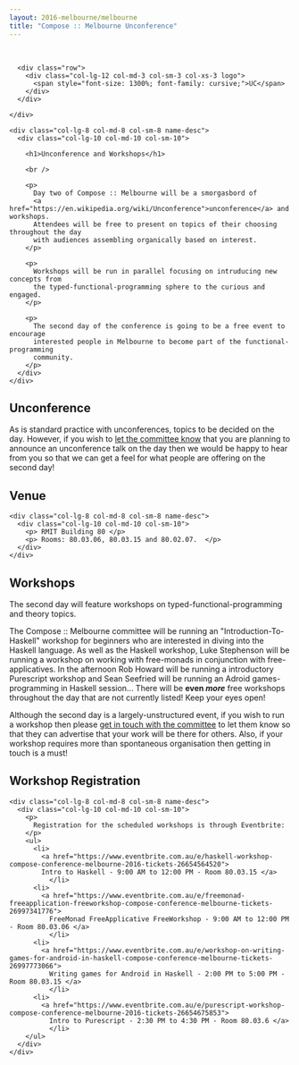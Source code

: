 ```yaml
---
layout: 2016-melbourne/melbourne
title: "Compose :: Melbourne Unconference"
---
```


<!--

Unconference Content:

* What is it?
* What do you need to do?
* Why isn't it ready yet?

-->


<div class="sep talk melbourne" data-stellar-background-ratio="0.5" style="background-position: 50% -91.5px;"></div>

<br />
<div class="container">
  <div class="row">
    <div class="col-lg-4 col-md-4 col-sm-4 name">

      <div class="row">
        <div class="col-lg-12 col-md-3 col-sm-3 col-xs-3 logo">
          <span style="font-size: 1300%; font-family: cursive;">UC</span>
        </div>
      </div>

    </div>

    <div class="col-lg-8 col-md-8 col-sm-8 name-desc">
      <div class="col-lg-10 col-md-10 col-sm-10">

        <h1>Unconference and Workshops</h1>

        <br />

        <p>
          Day two of Compose :: Melbourne will be a smorgasbord of
          <a href="https://en.wikipedia.org/wiki/Unconference">unconference</a> and workshops.
          Attendees will be free to present on topics of their choosing throughout the day
          with audiences assembling organically based on interest.
        </p>

        <p>
          Workshops will be run in parallel focusing on intruducing new concepts from
          the typed-functional-programming sphere to the curious and engaged.
        </p>

        <p>
          The second day of the conference is going to be a free event to encourage
          interested people in Melbourne to become part of the functional-programming
          community.
        </p>
      </div>
    </div>
  </div>
</div>

<div class="container cfpsection" id="knowmore">
  <div class="row">
    <div class="col-lg-4 col-md-4 col-sm-4 name">
      <h2>Unconference</h2>
    </div>
    <div class="col-lg-8 col-md-8 col-sm-8 name-desc">
      <div class="col-lg-10 col-md-10 col-sm-10">
        <p>
          As is standard practice with unconferences, topics to be decided on the day.
          However, if you wish to <a href="mailto:composemel-admin@googlegroups.com">let the committee know</a>
          that you are planning to announce an unconference talk on the day
          then we would be happy to hear from you so that we can get a feel for
          what people are offering on the second day!
        </p>
      </div>
    </div>
  </div>
</div>

<div class="container cfpsection" id="knowmore">
  <div class="row">
    <div class="col-lg-4 col-md-4 col-sm-4 name">
      <h2>Venue </h2>
    </div>

    <div class="col-lg-8 col-md-8 col-sm-8 name-desc">
      <div class="col-lg-10 col-md-10 col-sm-10">
        <p> RMIT Building 80 </p>
        <p> Rooms: 80.03.06, 80.03.15 and 80.02.07.  </p>
      </div>
    </div>
  </div>
</div>

<div class="container cfpsection" id="knowmore">
  <div class="row">
    <div class="col-lg-4 col-md-4 col-sm-4 name">
      <h2>Workshops</h2>
    </div>
    <div class="col-lg-8 col-md-8 col-sm-8 name-desc">
      <div class="col-lg-10 col-md-10 col-sm-10">
        <p>
          The second day will feature workshops on typed-functional-programming and theory
          topics.
        </p>
        <p>
          The Compose :: Melbourne committee will be running an "Introduction-To-Haskell"
          workshop for beginners who are interested in diving into the Haskell language.
          As well as the Haskell workshop, Luke Stephenson will be running a workshop
          on working with free-monads in conjunction with free-applicatives.
          In the afternoon Rob Howard will be running a introductory
          Purescript workshop and Sean Seefried will be running an Adroid games-programming
          in Haskell session... There will be <strong>even <em>more</em></strong>
          free workshops throughout the day that are not currently listed! Keep your
          eyes open!
        </p>
        <p>
          Although the second day is a largely-unstructured event, if you wish to run
          a workshop then please <a href="mailto:composemel-admin@googlegroups.com">get in touch with the committee</a>
          to let them know so that they can advertise that your work will be there for others.
          Also, if your workshop requires more than spontaneous organisation then
          getting in touch is a must!
        </p>
      </div>
    </div>
  </div>
</div>

<div class="container cfpsection" id="dates">
  <div class="row">
    <div class="col-lg-4 col-md-4 col-sm-4 name">
      <h2>Workshop Registration</h2>
    </div>

    <div class="col-lg-8 col-md-8 col-sm-8 name-desc">
      <div class="col-lg-10 col-md-10 col-sm-10">
        <p>
          Registration for the scheduled workshops is through Eventbrite:
        </p>
        <ul>
          <li>
            <a href="https://www.eventbrite.com.au/e/haskell-workshop-compose-conference-melbourne-2016-tickets-26654564520">
            Intro to Haskell - 9:00 AM to 12:00 PM - Room 80.03.15 </a>
              </li>
          <li>
            <a href="https://www.eventbrite.com.au/e/freemonad-freeapplication-freeworkshop-compose-conference-melbourne-tickets-26997341776">
              FreeMonad FreeApplicative FreeWorkshop - 9:00 AM to 12:00 PM - Room 80.03.06 </a>
              </li>
          <li>
            <a href="https://www.eventbrite.com.au/e/workshop-on-writing-games-for-android-in-haskell-compose-conference-melbourne-tickets-26997773066">
              Writing games for Android in Haskell - 2:00 PM to 5:00 PM - Room 80.03.15 </a>
              </li>
          <li>
            <a href="https://www.eventbrite.com.au/e/purescript-workshop-compose-conference-melbourne-2016-tickets-26654675853">
              Intro to Purescript - 2:30 PM to 4:30 PM - Room 80.03.6 </a>
              </li>
        </ul>
      </div>
    </div>
  </div>
</div>
